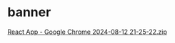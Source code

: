 # banner

[React App - Google Chrome 2024-08-12 21-25-22.zip](https://github.com/user-attachments/files/16589203/React.App.-.Google.Chrome.2024-08-12.21-25-22.zip)

